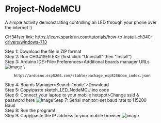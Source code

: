 # Project-NodeMCU
A simple activity demonstrating controlling an LED through your phone over the internet :)


CH341ser link: https://learn.sparkfun.com/tutorials/how-to-install-ch340-drivers/windows-710

Step 1: Download the file in ZIP format\
Step 2: Run CH341SER.EXE (first click "Uninstall" then "Install")\
Step 3: Arduino IDE>File>Preferences>Additional boards manager URLs  
        ![image](https://github.com/Kartekeya-Sharma/Project-NodeMCU/assets/110166739/e39a73a7-da1b-48a8-8f30-eb295fe863eb)
        \

        http://arduino.esp8266.com/stable/package_esp8266com_index.json

Step 4: Boards Manager>Search "node">Download\
Step 5: Copy/paste sketch_LED_NodeMCU.ino code\
Step 6: Connect your laptop to your mobile hotspot>Change ssid & password here
        ![image](https://github.com/Kartekeya-Sharma/Project-NodeMCU/assets/110166739/d5330737-cf78-444d-ad6d-8736418c6111)
Step 7: Serial monitor>set baud rate to 115200 Baud\
Step 8: Run the program!\
Step 9: Copy/paste the IP address to your mobile browser
        ![image](https://github.com/Kartekeya-Sharma/Project-NodeMCU/assets/110166739/b13c1097-1806-4598-82c7-df13e0ae956d)

